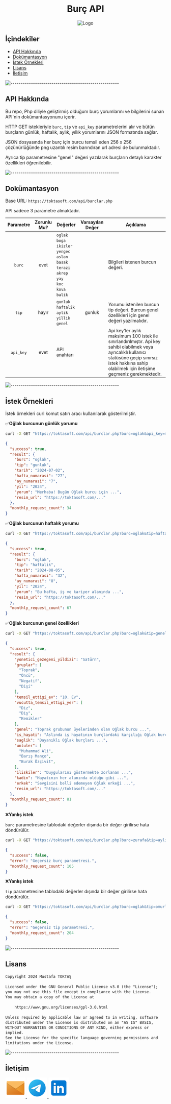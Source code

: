 <h1 align="center">Burç API</h1>

<div align=center>
  <img src="./Readme%20Resources/Burç API Logo.png" alt="Logo" width="120" heigh="120"/>
</div>

## **İçindekiler**

- [API Hakkında](#api-hakkında)
- [Dokümantasyon](#dokümantasyon)
- [İstek Örnekleri](#i̇stek-örnekleri)
- [Lisans](#lisans)
- [İletişim](#i̇letişim)


![-----------------------------------------------------](./Readme%20Resources/Çizgi.png)

## API Hakkında

Bu repo, Php diliyle geliştirmiş olduğum burç yorumlarını ve bilgilerini sunan
API'nin dokümantasyonunu içerir.

HTTP GET istekleriyle `burc`, `tip` ve `api_key` parametrelerini alır ve bütün burçların
günlük, haftalık, aylık, yıllık yorumlarını JSON formatında sağlar.

JSON dosyasında her burç için burcu temsil eden 256 x 256 çözünürlüğünde png uzantılı resim barındıran url adresi de bulunmaktadır.

Ayrıca tip parametresine "genel" değeri yazılarak burçların detaylı karakter özellikleri öğrenilebilir.


![-----------------------------------------------------](./Readme%20Resources/Çizgi.png)

## Dokümantasyon

Base URL: `https://toktasoft.com/api/burclar.php`

API sadece 3 parametre almaktadır.

| Parametre                       | Zorunlu Mu?                 | Değerler                                                                                                                       | Varsayılan Değer                                                                             | Açıklama                         |
| ------------------------------- | --------------------------- | ------------------------------------------------------------------------------------------------------------------------------ | -------------------------------------------------------------------------------------------- |--------------------------------- |
| <p align="center">`burc`</p>    | <p align="center">evet</p>  | `oglak`<br>`boga`<br>`ikizler`<br>`yengec`<br>`aslan`<br>`basak`<br>`terazi`<br>`akrep`<br>`yay`<br>`koc`<br>`kova`<br>`balik` |                                                                                              | Bilgileri istenen burcun değeri. |   
| <p align="center">`tip`</p>     | <p align="center">hayır</p> | `gunluk`<br>`haftalik`<br>`aylik`<br>`yillik`<br>`genel` | <p align="center">gunluk</p>                                        | Yorumu istenilen burcun tip değeri. Burcun genel özellikleri için genel değeri yazılmalıdır. |                                  | 
| <p align="center">`api_key`</p> | <p align="center">evet</p>  | API anahtarı                                                                                                                   |                                                                                              | Api key'ler aylık maksimum 100 istek ile sınırlandırılmıştır. Api key sahibi olabilmek veya ayrıcalıklı kullanıcı statüsüne geçip sınırsız istek hakkına sahip olabilmek için iletişime geçmeniz gerekmektedir. |


![-----------------------------------------------------](./Readme%20Resources/Çizgi.png)

## İstek Örnekleri

İstek örnekleri curl komut satırı aracı kullanılarak gösterilmiştir.

✅**Oğlak burcunun günlük yorumu**

```sh
curl -X GET "https://toktasoft.com/api/burclar.php?burc=oglak&api_key=myapikey"
```

```json
{
  "success": true,
  "result": {
    "burc": "oglak",
    "tip": "gunluk",
    "tarih": "2024-07-02",
    "hafta_numarasi": "27",
    "ay_numarasi": "7",
    "yil": "2024",
    "yorum": "Merhaba! Bugün Oğlak burcu için ...",
    "resim_url": "https://toktasoft.com/..."
  },
  "monthly_request_count": 34
}
```

✅**Oğlak burcunun haftalık yorumu**

```sh
curl -X GET "https://toktasoft.com/api/burclar.php?burc=oglak&tip=haftalik&api_key=myapikey"
```

```json
{
  "success": true,
  "result": {
    "burc": "oglak",
    "tip": "haftalik",
    "tarih": "2024-08-05",
    "hafta_numarasi": "32",
    "ay_numarasi": "8",
    "yil": "2024",
    "yorum": "Bu hafta, iş ve kariyer alanında ...",
    "resim_url": "https://toktasoft.com/..."
  },
  "monthly_request_count": 67
}
```

✅**Oğlak burcunun genel özellikleri**

```sh
curl -X GET "https://toktasoft.com/api/burclar.php?burc=oglak&tip=genel&api_key=myapikey"
```

```json
{
  "success": true,
  "result": {
    "yonetici_gezegeni_yildizi": "Satürn",
    "gruplar": [
      "Toprak",
      "Öncü",
      "Negatif",
      "Dişi"
    ],
    "temsil_ettigi_ev": "10. Ev",
    "vucutta_temsil_ettigi_yer": [
      "Diz",
      "Diş",
      "Kemikler"
    ],
    "genel": "Toprak grubunun üyelerinden olan Oğlak burcu ...",
    "is_hayati": "Aslında iş hayatının burçlardaki karşılığı Oğlak burcudur ...",
    "saglik": "Dayanıklı Oğlak burçları ...",
    "unluler": [
      "Muhammad Ali",
      "Barış Manço",
      "Burak Özçivit",
    ],
    "iliskiler": "Duygularını göstermekte zorlanan ...",
    "kadin": "Hayatının her alanında olduğu gibi ...",
    "erkek": "Sevgisini belli edemeyen Oğlak erkeği ...",
    "resim_url": "https://toktasoft.com/..."
  },
  "monthly_request_count": 81
}
```

❌**Yanlış istek**

`burc` parametresine tablodaki değerler dışında bir değer girilirse hata döndürülür.

```sh
curl -X GET "https://toktasoft.com/api/burclar.php?burc=zurafa&tip=aylik&api_key=myapikey"
```

```json
{
  "success": false,
  "error": "Geçersiz burç parametresi.",
  "monthly_request_count": 105
}
```

❌**Yanlış istek**

`tip` parametresine tablodaki değerler dışında bir değer girilirse hata döndürülür.

```sh
curl -X GET "https://toktasoft.com/api/burclar.php?burc=oglak&tip=omurluk&api_key=myapikey"
```

```json
{
  "success": false,
  "error": "Geçersiz tip parametresi.",
  "monthly_request_count": 204
}
```


![-----------------------------------------------------](./Readme%20Resources/Çizgi.png)

## Lisans
    Copyright 2024 Mustafa TOKTAŞ

    Licensed under the GNU General Public License v3.0 (the "License");
    you may not use this file except in compliance with the License.
    You may obtain a copy of the License at

        https://www.gnu.org/licenses/gpl-3.0.html

    Unless required by applicable law or agreed to in writing, software
    distributed under the License is distributed on an "AS IS" BASIS,
    WITHOUT WARRANTIES OR CONDITIONS OF ANY KIND, either express or implied.
    See the License for the specific language governing permissions and
    limitations under the License.


![-----------------------------------------------------](./Readme%20Resources/Çizgi.png)

## İletişim

<a href="mailto:info@mustafatoktas.com"              target="_blank"> <img src="./Readme Resources/İletişim/Mail.png"     alt="Mail"     width="64" heigh="64"/> </a>
<a href="https://t.me/mustafatoktas00"               target="_blank"> <img src="./Readme Resources/İletişim/Telegram.png" alt="Telegram" width="64" heigh="64"/> </a>
<a href="https://www.linkedin.com/in/mustafatoktas/" target="_blank"> <img src="./Readme Resources/İletişim/LinkedIn.png" alt="LinkedIn" width="64" heigh="64"/> </a>